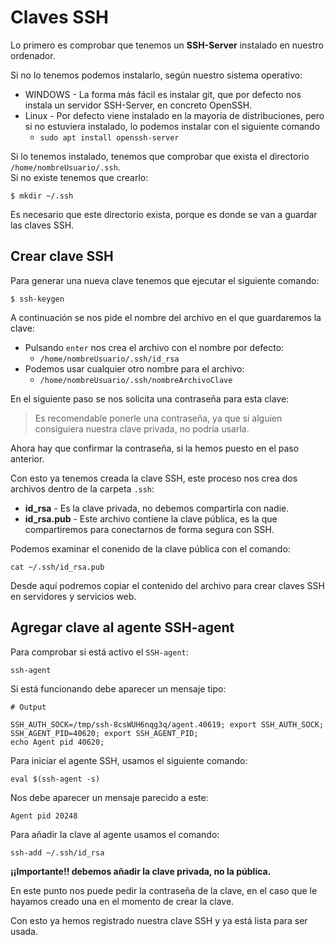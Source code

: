 # Claves SSH

Lo primero es comprobar que tenemos un **SSH-Server** instalado en nuestro ordenador.  

Si no lo tenemos podemos instalarlo, según nuestro sistema operativo:
- WINDOWS - La forma más fácil es instalar git, que por defecto nos instala un servidor SSH-Server, en concreto OpenSSH.
- Linux - Por defecto viene instalado en la mayoría de distribuciones, pero si no estuviera instalado, lo podemos instalar con el siguiente comando
    - `sudo apt install openssh-server`

Si lo tenemos instalado, tenemos que comprobar que exista el directorio `/home/nombreUsuario/.ssh`.  
Si no existe tenemos que crearlo:
```
$ mkdir ~/.ssh
```
Es necesario que este directorio exista, porque es donde se van a guardar las claves SSH.

## Crear clave SSH
Para generar una nueva clave tenemos que ejecutar el siguiente comando:
```
$ ssh-keygen
```
A continuación se nos pide el nombre del archivo en el que guardaremos la clave:
- Pulsando `enter` nos crea el archivo con el nombre por defecto:
    - `/home/nombreUsuario/.ssh/id_rsa`
- Podemos usar cualquier otro nombre para el archivo:
    - `/home/nombreUsuario/.ssh/nombreArchivoClave`

En el siguiente paso se nos solicita una contraseña para esta clave: 
> Es recomendable ponerle una contraseña, ya que si alguien consiguiera nuestra clave privada, no podría usarla.  

Ahora hay que confirmar la contraseña, si la hemos puesto en el paso anterior.

Con esto ya tenemos creada la clave SSH, este proceso nos crea dos archivos dentro de la carpeta `.ssh`:
- **id_rsa** - Es la clave privada, no debemos compartirla con nadie.
- **id_rsa.pub** - Este archivo contiene la clave pública, es la que compartiremos para conectarnos de forma segura con SSH.

Podemos examinar el conenido de la clave pública con el comando:
```
cat ~/.ssh/id_rsa.pub
```
Desde aquí podremos copiar el contenido del archivo para crear claves SSH en servidores y servicios web.

## Agregar clave al agente SSH-agent

Para comprobar si está activo el `SSH-agent`:
```
ssh-agent
```
Si está funcionando debe aparecer un mensaje tipo:
```
# Output

SSH_AUTH_SOCK=/tmp/ssh-8csWUH6nqg3q/agent.40619; export SSH_AUTH_SOCK;
SSH_AGENT_PID=40620; export SSH_AGENT_PID;
echo Agent pid 40620;
```
Para iniciar el agente SSH, usamos el siguiente comando:
```
eval $(ssh-agent -s)
```
Nos debe aparecer un mensaje parecido a este:
```
Agent pid 20248
```
Para añadir la clave al agente usamos el comando:
```
ssh-add ~/.ssh/id_rsa
```
**¡¡Importante!! debemos añadir la clave privada, no la pública.**  

En este punto nos puede pedir la contraseña de la clave, en el caso que le hayamos creado una en el momento de crear la clave.

Con esto ya hemos registrado nuestra clave SSH y ya está lista para ser usada.




